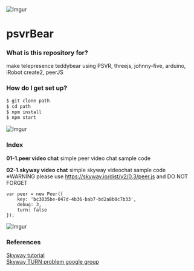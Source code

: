 ![Imgur](http://i.imgur.com/aJfFBV7.png)
# psvrBear #

### What is this repository for? 
make telepresence teddybear using PSVR, threejs, johnny-five, arduino, iRobot create2, peerJS

### How do I get set up? ###

```sh
$ git clone path
$ cd path
$ npm install
$ npm start
```
![Imgur](http://i.imgur.com/aJfFBV7.png)
### Index ###
**01-1.peer video chat** 
simple peer video chat sample code

**02-1.skyway video chat** 
simple skyway videochat sample code  
※WARNING please use https://skyway.io/dist/v2/0.3/peer.js and DO NOT FORGET   
```
var peer = new Peer({
    key: 'bc3035be-047d-4b36-bab7-bd2a8b0c7b33',
    debug: 3,
    turn: false
});
```

![Imgur](http://i.imgur.com/aJfFBV7.png)  

### References ###
[Skyway tutorial](https://html5experts.jp/katsura/16331/)  
[Skyway TURN problem google group](https://groups.google.com/forum/#!topic/skywayjs/lgn11RpR-7g)
